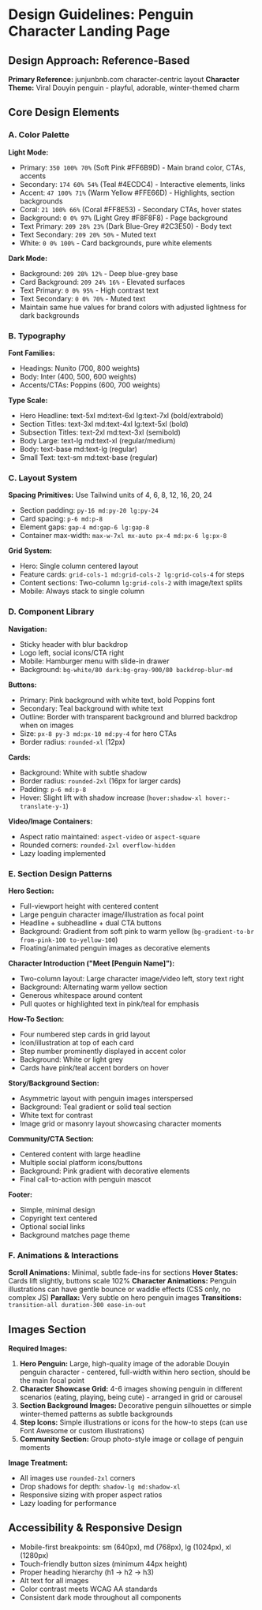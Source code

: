 # Design Guidelines: Penguin Character Landing Page

## Design Approach: Reference-Based
**Primary Reference:** junjunbnb.com character-centric layout
**Character Theme:** Viral Douyin penguin - playful, adorable, winter-themed charm

## Core Design Elements

### A. Color Palette

**Light Mode:**
- Primary: `350 100% 70%` (Soft Pink #FF6B9D) - Main brand color, CTAs, accents
- Secondary: `174 60% 54%` (Teal #4ECDC4) - Interactive elements, links
- Accent: `47 100% 71%` (Warm Yellow #FFE66D) - Highlights, section backgrounds
- Coral: `21 100% 66%` (Coral #FF8E53) - Secondary CTAs, hover states
- Background: `0 0% 97%` (Light Grey #F8F8F8) - Page background
- Text Primary: `209 28% 23%` (Dark Blue-Grey #2C3E50) - Body text
- Text Secondary: `209 20% 50%` - Muted text
- White: `0 0% 100%` - Card backgrounds, pure white elements

**Dark Mode:**
- Background: `209 28% 12%` - Deep blue-grey base
- Card Background: `209 24% 16%` - Elevated surfaces
- Text Primary: `0 0% 95%` - High contrast text
- Text Secondary: `0 0% 70%` - Muted text
- Maintain same hue values for brand colors with adjusted lightness for dark backgrounds

### B. Typography

**Font Families:**
- Headings: Nunito (700, 800 weights)
- Body: Inter (400, 500, 600 weights)
- Accents/CTAs: Poppins (600, 700 weights)

**Type Scale:**
- Hero Headline: text-5xl md:text-6xl lg:text-7xl (bold/extrabold)
- Section Titles: text-3xl md:text-4xl lg:text-5xl (bold)
- Subsection Titles: text-2xl md:text-3xl (semibold)
- Body Large: text-lg md:text-xl (regular/medium)
- Body: text-base md:text-lg (regular)
- Small Text: text-sm md:text-base (regular)

### C. Layout System

**Spacing Primitives:** Use Tailwind units of 4, 6, 8, 12, 16, 20, 24
- Section padding: `py-16 md:py-20 lg:py-24`
- Card spacing: `p-6 md:p-8`
- Element gaps: `gap-4 md:gap-6 lg:gap-8`
- Container max-width: `max-w-7xl mx-auto px-4 md:px-6 lg:px-8`

**Grid System:**
- Hero: Single column centered layout
- Feature cards: `grid-cols-1 md:grid-cols-2 lg:grid-cols-4` for steps
- Content sections: Two-column `lg:grid-cols-2` with image/text splits
- Mobile: Always stack to single column

### D. Component Library

**Navigation:**
- Sticky header with blur backdrop
- Logo left, social icons/CTA right
- Mobile: Hamburger menu with slide-in drawer
- Background: `bg-white/80 dark:bg-gray-900/80 backdrop-blur-md`

**Buttons:**
- Primary: Pink background with white text, bold Poppins font
- Secondary: Teal background with white text
- Outline: Border with transparent background and blurred backdrop when on images
- Size: `px-8 py-3 md:px-10 md:py-4` for hero CTAs
- Border radius: `rounded-xl` (12px)

**Cards:**
- Background: White with subtle shadow
- Border radius: `rounded-2xl` (16px for larger cards)
- Padding: `p-6 md:p-8`
- Hover: Slight lift with shadow increase (`hover:shadow-xl hover:-translate-y-1`)

**Video/Image Containers:**
- Aspect ratio maintained: `aspect-video` or `aspect-square`
- Rounded corners: `rounded-2xl overflow-hidden`
- Lazy loading implemented

### E. Section Design Patterns

**Hero Section:**
- Full-viewport height with centered content
- Large penguin character image/illustration as focal point
- Headline + subheadline + dual CTA buttons
- Background: Gradient from soft pink to warm yellow (`bg-gradient-to-br from-pink-100 to-yellow-100`)
- Floating/animated penguin images as decorative elements

**Character Introduction ("Meet [Penguin Name]"):**
- Two-column layout: Large character image/video left, story text right
- Background: Alternating warm yellow section
- Generous whitespace around content
- Pull quotes or highlighted text in pink/teal for emphasis

**How-To Section:**
- Four numbered step cards in grid layout
- Icon/illustration at top of each card
- Step number prominently displayed in accent color
- Background: White or light grey
- Cards have pink/teal accent borders on hover

**Story/Background Section:**
- Asymmetric layout with penguin images interspersed
- Background: Teal gradient or solid teal section
- White text for contrast
- Image grid or masonry layout showcasing character moments

**Community/CTA Section:**
- Centered content with large headline
- Multiple social platform icons/buttons
- Background: Pink gradient with decorative elements
- Final call-to-action with penguin mascot

**Footer:**
- Simple, minimal design
- Copyright text centered
- Optional social links
- Background matches page theme

### F. Animations & Interactions

**Scroll Animations:** Minimal, subtle fade-ins for sections
**Hover States:** Cards lift slightly, buttons scale 102%
**Character Animations:** Penguin illustrations can have gentle bounce or waddle effects (CSS only, no complex JS)
**Parallax:** Very subtle on hero penguin images
**Transitions:** `transition-all duration-300 ease-in-out`

## Images Section

**Required Images:**
1. **Hero Penguin:** Large, high-quality image of the adorable Douyin penguin character - centered, full-width within hero section, should be the main focal point
2. **Character Showcase Grid:** 4-6 images showing penguin in different scenarios (eating, playing, being cute) - arranged in grid or carousel
3. **Section Background Images:** Decorative penguin silhouettes or simple winter-themed patterns as subtle backgrounds
4. **Step Icons:** Simple illustrations or icons for the how-to steps (can use Font Awesome or custom illustrations)
5. **Community Section:** Group photo-style image or collage of penguin moments

**Image Treatment:**
- All images use `rounded-2xl` corners
- Drop shadows for depth: `shadow-lg md:shadow-xl`
- Responsive sizing with proper aspect ratios
- Lazy loading for performance

## Accessibility & Responsive Design

- Mobile-first breakpoints: sm (640px), md (768px), lg (1024px), xl (1280px)
- Touch-friendly button sizes (minimum 44px height)
- Proper heading hierarchy (h1 → h2 → h3)
- Alt text for all images
- Color contrast meets WCAG AA standards
- Consistent dark mode throughout all components